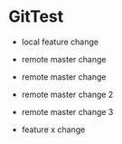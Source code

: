 # GitTest


- local feature change
- remote master change

- remote master change
- remote master change 2
- remote master change 3
- feature x change
